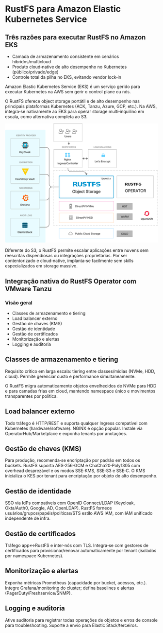 # RustFS para Amazon Elastic Kubernetes Service

## Três razões para executar RustFS no Amazon EKS

- Camada de armazenamento consistente em cenários híbridos/multicloud
- Produto cloud‑native de alto desempenho no Kubernetes (público/privado/edge)
- Controle total da pilha no EKS, evitando vendor lock‑in

Amazon Elastic Kubernetes Service (EKS) é um serviço gerido para executar Kubernetes na AWS sem gerir o control plane ou nós.

O RustFS oferece object storage portátil e de alto desempenho nas principais plataformas Kubernetes (ACK, Tanzu, Azure, GCP, etc.). Na AWS, integra‑se nativamente ao EKS para operar storage multi‑inquilino em escala, como alternativa completa ao S3.

![Arquitetura RustFS](images/sec1-1.png)

Diferente do S3, o RustFS permite escalar aplicações entre nuvens sem reescritas dispendiosas ou integrações proprietárias. Por ser contentorizado e cloud‑native, implanta‑se facilmente sem skills especializados em storage massivo.

## Integração nativa do RustFS Operator com VMware Tanzu

### Visão geral

- Classes de armazenamento e tiering
- Load balancer externo
- Gestão de chaves (KMS)
- Gestão de identidade
- Gestão de certificados
- Monitorização e alertas
- Logging e auditoria

## Classes de armazenamento e tiering

Requisito crítico em larga escala: tiering entre classes/mídias (NVMe, HDD, cloud). Permite gerenciar custo e performance simultaneamente.

O RustFS migra automaticamente objetos envelhecidos de NVMe para HDD e para camadas frias em cloud, mantendo namespace único e movimentos transparentes por política.

## Load balancer externo

Todo tráfego é HTTP/REST e suporta qualquer Ingress compatível com Kubernetes (hardware/software). NGINX é opção popular. Instale via OperatorHub/Marketplace e exponha tenants por anotações.

## Gestão de chaves (KMS)

Para produção, recomenda‑se encriptação por padrão em todos os buckets. RustFS suporta AES‑256‑GCM e ChaCha20‑Poly1305 com overhead desprezável e os modos SSE‑KMS, SSE‑S3 e SSE‑C. O KMS inicializa o KES por tenant para encriptação por objeto de alto desempenho.

## Gestão de identidade

SSO via IdPs compatíveis com OpenID Connect/LDAP (Keycloak, Okta/Auth0, Google, AD, OpenLDAP). RustFS fornece usuários/grupos/papéis/políticas/STS estilo AWS IAM, com IAM unificado independente de infra.

## Gestão de certificados

Tráfego app↔RustFS e inter‑nós com TLS. Integra‑se com gestores de certificados para provisionar/renovar automaticamente por tenant (isolados por namespace Kubernetes).

## Monitorização e alertas

Exponha métricas Prometheus (capacidade por bucket, acessos, etc.). Integre Grafana/monitoring do cluster; defina baselines e alertas (PagerDuty/Freshservice/SNMP).

## Logging e auditoria

Ative auditoria para registrar todas operações de objetos e erros de console para troubleshooting. Suporte a envio para Elastic Stack/terceiros.
